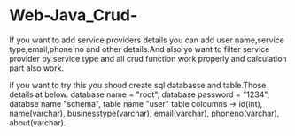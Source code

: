 # Web-Java_Crud-
If you want to add service providers details you can add user name,service type,email,phone no and other details.And also yo want to filter service provider by service type and all crud function work properly and calculation part also work.


if you want to try this you shoud create sql databasse and table.Those details at below.
database name = "root",
database password = "1234",
databse name "schema",
table name "user"
table coloumns -> id(int), name(varchar), businesstype(varchar), email(varchar), phoneno(varchar), about(varchar).
